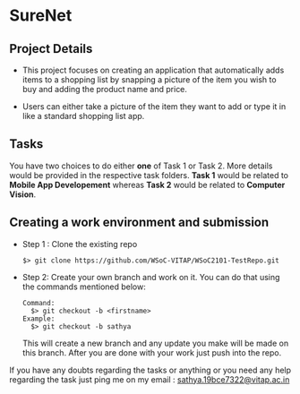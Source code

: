 # SureNet

## Project Details

- This project focuses on creating an application that automatically adds items to a shopping list by snapping a picture of the item you wish to buy and adding the product name and price.

- Users can either take a picture of the item they want to add or type it in like a standard shopping list app.


## Tasks
You have two choices to do either **one** of Task 1 or Task 2.	More details would be provided in the respective task folders.
**Task 1** would be related to **Mobile App Developement** whereas **Task 2** would be related to **Computer Vision**.

## Creating a work environment and submission
-	Step 1 : 
	Clone the existing repo
	```shell
    $> git clone https://github.com/WSoC-VITAP/WSoC2101-TestRepo.git
    ```
- 	Step 2:
	Create your own branch and work on it.
	You can do that using the commands mentioned below: 
	```shell
    Command:
      $> git checkout -b <firstname>
    Example:
      $> git checkout -b sathya
	```
	This will create a new branch and any update you make will be made on this branch.
	After you are done with your work just push into the repo.

If you have any doubts regarding the tasks or anything or you need any help regarding the task just ping me on my email : sathya.19bce7322@vitap.ac.in


